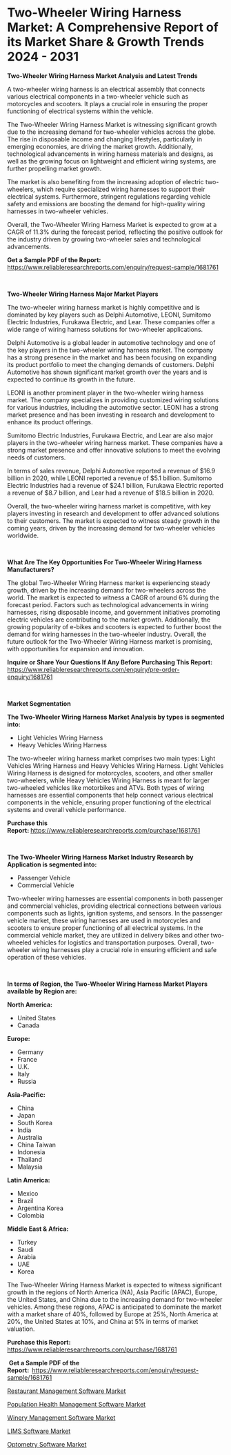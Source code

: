 <p><h1>Two-Wheeler Wiring Harness Market: A Comprehensive Report of its Market Share & Growth Trends 2024 - 2031</h1></p><p><strong>Two-Wheeler Wiring Harness Market Analysis and Latest Trends</strong></p>
<p><p>A two-wheeler wiring harness is an electrical assembly that connects various electrical components in a two-wheeler vehicle such as motorcycles and scooters. It plays a crucial role in ensuring the proper functioning of electrical systems within the vehicle.</p><p>The Two-Wheeler Wiring Harness Market is witnessing significant growth due to the increasing demand for two-wheeler vehicles across the globe. The rise in disposable income and changing lifestyles, particularly in emerging economies, are driving the market growth. Additionally, technological advancements in wiring harness materials and designs, as well as the growing focus on lightweight and efficient wiring systems, are further propelling market growth.</p><p>The market is also benefiting from the increasing adoption of electric two-wheelers, which require specialized wiring harnesses to support their electrical systems. Furthermore, stringent regulations regarding vehicle safety and emissions are boosting the demand for high-quality wiring harnesses in two-wheeler vehicles.</p><p>Overall, the Two-Wheeler Wiring Harness Market is expected to grow at a CAGR of 11.3% during the forecast period, reflecting the positive outlook for the industry driven by growing two-wheeler sales and technological advancements.</p></p>
<p><strong>Get a Sample PDF of the Report:&nbsp;</strong> <a href="https://www.reliableresearchreports.com/enquiry/request-sample/1681761">https://www.reliableresearchreports.com/enquiry/request-sample/1681761</a></p>
<p>&nbsp;</p>
<p><strong>Two-Wheeler Wiring Harness Major Market Players</strong></p>
<p><p>The two-wheeler wiring harness market is highly competitive and is dominated by key players such as Delphi Automotive, LEONI, Sumitomo Electric Industries, Furukawa Electric, and Lear. These companies offer a wide range of wiring harness solutions for two-wheeler applications.</p><p>Delphi Automotive is a global leader in automotive technology and one of the key players in the two-wheeler wiring harness market. The company has a strong presence in the market and has been focusing on expanding its product portfolio to meet the changing demands of customers. Delphi Automotive has shown significant market growth over the years and is expected to continue its growth in the future.</p><p>LEONI is another prominent player in the two-wheeler wiring harness market. The company specializes in providing customized wiring solutions for various industries, including the automotive sector. LEONI has a strong market presence and has been investing in research and development to enhance its product offerings.</p><p>Sumitomo Electric Industries, Furukawa Electric, and Lear are also major players in the two-wheeler wiring harness market. These companies have a strong market presence and offer innovative solutions to meet the evolving needs of customers.</p><p>In terms of sales revenue, Delphi Automotive reported a revenue of $16.9 billion in 2020, while LEONI reported a revenue of $5.1 billion. Sumitomo Electric Industries had a revenue of $24.1 billion, Furukawa Electric reported a revenue of $8.7 billion, and Lear had a revenue of $18.5 billion in 2020.</p><p>Overall, the two-wheeler wiring harness market is competitive, with key players investing in research and development to offer advanced solutions to their customers. The market is expected to witness steady growth in the coming years, driven by the increasing demand for two-wheeler vehicles worldwide.</p></p>
<p>&nbsp;</p>
<p><strong>What Are The Key Opportunities For Two-Wheeler Wiring Harness Manufacturers?</strong></p>
<p><p>The global Two-Wheeler Wiring Harness market is experiencing steady growth, driven by the increasing demand for two-wheelers across the world. The market is expected to witness a CAGR of around 6% during the forecast period. Factors such as technological advancements in wiring harnesses, rising disposable income, and government initiatives promoting electric vehicles are contributing to the market growth. Additionally, the growing popularity of e-bikes and scooters is expected to further boost the demand for wiring harnesses in the two-wheeler industry. Overall, the future outlook for the Two-Wheeler Wiring Harness market is promising, with opportunities for expansion and innovation.</p></p>
<p><strong>Inquire or Share Your Questions If Any Before Purchasing This Report:</strong> <a href="https://www.reliableresearchreports.com/enquiry/pre-order-enquiry/1681761">https://www.reliableresearchreports.com/enquiry/pre-order-enquiry/1681761</a></p>
<p>&nbsp;</p>
<p><strong>Market Segmentation</strong></p>
<p><strong>The Two-Wheeler Wiring Harness Market Analysis by types is segmented into:</strong></p>
<p><ul><li>Light Vehicles Wiring Harness</li><li>Heavy Vehicles Wiring Harness</li></ul></p>
<p><p>The two-wheeler wiring harness market comprises two main types: Light Vehicles Wiring Harness and Heavy Vehicles Wiring Harness. Light Vehicles Wiring Harness is designed for motorcycles, scooters, and other smaller two-wheelers, while Heavy Vehicles Wiring Harness is meant for larger two-wheeled vehicles like motorbikes and ATVs. Both types of wiring harnesses are essential components that help connect various electrical components in the vehicle, ensuring proper functioning of the electrical systems and overall vehicle performance.</p></p>
<p><strong>Purchase this Report:&nbsp;</strong><a href="https://www.reliableresearchreports.com/purchase/1681761">https://www.reliableresearchreports.com/purchase/1681761</a></p>
<p>&nbsp;</p>
<p><strong>The Two-Wheeler Wiring Harness Market Industry Research by Application is segmented into:</strong></p>
<p><ul><li>Passenger Vehicle</li><li>Commercial Vehicle</li></ul></p>
<p><p>Two-wheeler wiring harnesses are essential components in both passenger and commercial vehicles, providing electrical connections between various components such as lights, ignition systems, and sensors. In the passenger vehicle market, these wiring harnesses are used in motorcycles and scooters to ensure proper functioning of all electrical systems. In the commercial vehicle market, they are utilized in delivery bikes and other two-wheeled vehicles for logistics and transportation purposes. Overall, two-wheeler wiring harnesses play a crucial role in ensuring efficient and safe operation of these vehicles.</p></p>
<p>&nbsp;</p>
<p><strong>In terms of Region, the Two-Wheeler Wiring Harness Market Players available by Region are:</strong></p>
<p>
    <p> <strong> North America: </strong>
        <ul>
            <li>United States</li>
            <li>Canada</li>
        </ul>
        </p> 
    <p> <strong> Europe: </strong>
        <ul>
            <li>Germany</li>
            <li>France</li>
            <li>U.K.</li>
            <li>Italy</li>
            <li>Russia</li>
        </ul>
        </p> 
    <p> <strong> Asia-Pacific: </strong>
        <ul>
            <li>China</li>
            <li>Japan</li>
            <li>South Korea</li>
            <li>India</li>
            <li>Australia</li>
            <li>China Taiwan</li>
            <li>Indonesia</li>
            <li>Thailand</li>
            <li>Malaysia</li>
        </ul>
        </p> 
    <p> <strong> Latin America: </strong>
        <ul>
            <li>Mexico</li>
            <li>Brazil</li>
            <li>Argentina Korea</li>
            <li>Colombia</li>
        </ul>
        </p> 
    <p> <strong> Middle East & Africa: </strong>
        <ul>
            <li>Turkey</li>
            <li>Saudi</li>
            <li>Arabia</li>
            <li>UAE</li>
            <li>Korea</li>
        </ul>
    </p>
    </p>
<p><p>The Two-Wheeler Wiring Harness Market is expected to witness significant growth in the regions of North America (NA), Asia Pacific (APAC), Europe, the United States, and China due to the increasing demand for two-wheeler vehicles. Among these regions, APAC is anticipated to dominate the market with a market share of 40%, followed by Europe at 25%, North America at 20%, the United States at 10%, and China at 5% in terms of market valuation.</p></p>
<p><strong>Purchase this Report: </strong><a href="https://www.reliableresearchreports.com/purchase/1681761">https://www.reliableresearchreports.com/purchase/1681761</a></p>
<p>&nbsp;<strong>Get a Sample PDF of the Report:&nbsp;&nbsp;</strong><a href="https://www.reliableresearchreports.com/enquiry/request-sample/1681761">https://www.reliableresearchreports.com/enquiry/request-sample/1681761</a></p>
<p><strong></strong></p>
<p><p><a href="https://medium.com/@sophiegrant777/restaurant-management-software-market-analysis-its-cagr-market-segmentation-and-global-industry-1196326cee2c">Restaurant Management Software Market</a></p><p><a href="https://medium.com/@sophiegrant777/population-health-management-software-market-trends-and-market-analysis-forecasted-for-period-60c62c521c57">Population Health Management Software Market</a></p><p><a href="https://medium.com/@sophiegrant777/winery-management-software-market-size-market-outlook-and-market-forecast-2024-to-2031-3e5a524e8c36">Winery Management Software Market</a></p><p><a href="https://medium.com/@sophiegrant777/lims-software-market-exploring-market-share-market-trends-and-future-growth-78e9733657bc">LIMS Software Market</a></p><p><a href="https://medium.com/@sophiegrant777/optometry-software-market-report-reveals-the-latest-trends-and-growth-opportunities-of-this-market-d3c1a33e4375">Optometry Software Market</a></p></p>